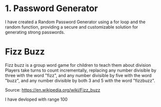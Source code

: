 # 1. Password Generator 

I have created a Random Password Generator using a for loop and the random function, providing a secure and customizable solution for generating strong passwords.

# Fizz Buzz 

Fizz buzz is a group word game for children to teach them about division Players take turns to count incrementally, replacing any number divisible by three with the word "fizz", and any number divisible by five with the word "buzz", and any number divisible by both 3 and 5 with the word "fizzbuzz".

Source: https://en.wikipedia.org/wiki/Fizz_buzz

I have devloped with range 100  
